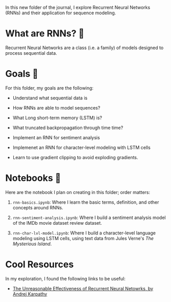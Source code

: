 In this new folder of the journal, I explore Recurrent Neural Networks (RNNs) and their application for sequence modeling.

# What are RNNs? 💭

Recurrent Neural Networks are a class (i.e. a family) of models designed to process sequential data.

# Goals 🎯

For this folder, my goals are the following:

- Understand what sequential data is

- How RNNs are able to model sequences?

- What Long short-term memory (LSTM) is?

- What truncated backpropagation through time time?

- Implement an RNN for sentiment analysis

- Implemenet an RNN for character-level modeling with LSTM cells

- Learn to use gradient clipping to avoid exploding gradients.

# Notebooks 📓

Here are the notebook I plan on creating in this folder; order matters:

1. `rnn-basics.ipynb`: Where I learn the basic terms, definition, and other concepts around RNNs.

2. `rnn-sentiment-analysis.ipynb`: Where I build a sentiment analysis model of the IMDb movie dataset review dataset.

3. `rnn-char-lvl-model.ipynb`: Where I build a character-level language modeling using LSTM cells, using text data from Jules Verne's *The Mysterious Island*.

# Cool Resources

In my exploration, I found the following links to be useful:

- [The Unreasonable Effectiveness of Recurrent Neural Netowrks, by Andrej Karpathy](http://karpathy.github.io/2015/05/21/rnn-effectiveness/)